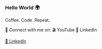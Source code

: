 ### Hello World 🌍

Coffee. Code. Repeat.

🔗 Connect with me on:
    🎬 YouTube
    💼 LinkedIn

[💼 LinkedIn]((https://www.linkedin.com/in/janmeuser/) "Beschreibungstext")


<!--
**janmeuser/janmeuser** is a ✨ _special_ ✨ repository because its `README.md` (this file) appears on your GitHub profile.

Here are some ideas to get you started:

- 🔭 I’m currently working on ...
- 🌱 I’m currently learning ...
- 👯 I’m looking to collaborate on ...
- 🤔 I’m looking for help with ...
- 💬 Ask me about ...
- 📫 How to reach me: ...
- 😄 Pronouns: ...
- ⚡ Fun fact: ...
-->
